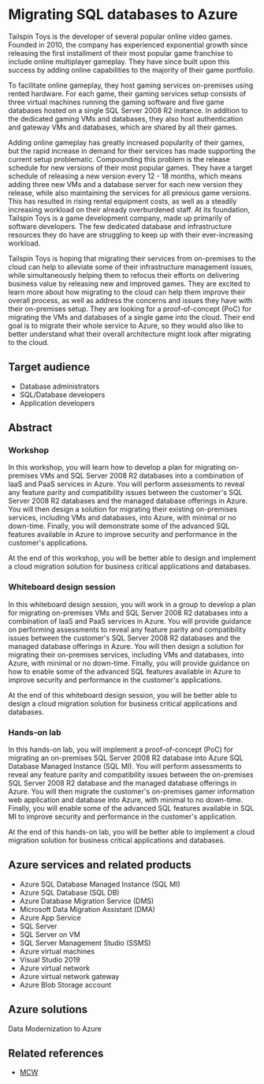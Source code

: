 # Migrating SQL databases to Azure

Tailspin Toys is the developer of several popular online video games. Founded in 2010, the company has experienced exponential growth since releasing the first installment of their most popular game franchise to include online multiplayer gameplay. They have since built upon this success by adding online capabilities to the majority of their game portfolio.

To facilitate online gameplay, they host gaming services on-premises using rented hardware. For each game, their gaming services setup consists of three virtual machines running the gaming software and five game databases hosted on a single SQL Server 2008 R2 instance. In addition to the dedicated gaming VMs and databases, they also host authentication and gateway VMs and databases, which are shared by all their games.

Adding online gameplay has greatly increased popularity of their games, but the rapid increase in demand for their services has made supporting the current setup problematic. Compounding this problem is the release schedule for new versions of their most popular games. They have a target schedule of releasing a new version every 12 - 18 months, which means adding three new VMs and a database server for each new version they release, while also maintaining the services for all previous game versions. This has resulted in rising rental equipment costs, as well as a steadily increasing workload on their already overburdened staff. At its foundation, Tailspin Toys is a game development company, made up primarily of software developers. The few dedicated database and infrastructure resources they do have are struggling to keep up with their ever-increasing workload.

Tailspin Toys is hoping that migrating their services from on-premises to the cloud can help to alleviate some of their infrastructure management issues, while simultaneously helping them to refocus their efforts on delivering business value by releasing new and improved games. They are excited to learn more about how migrating to the cloud can help them improve their overall process, as well as address the concerns and issues they have with their on-premises setup. They are looking for a proof-of-concept (PoC) for migrating the VMs and databases of a single game into the cloud. Their end goal is to migrate their whole service to Azure, so they would also like to better understand what their overall architecture might look after migrating to the cloud.

## Target audience

- Database administrators
- SQL/Database developers
- Application developers

## Abstract

### Workshop

In this workshop, you will learn how to develop a plan for migrating on-premises VMs and SQL Server 2008 R2 databases into a combination of IaaS and PaaS services in Azure. You will perform assessments to reveal any feature parity and compatibility issues between the customer's SQL Server 2008 R2 databases and the managed database offerings in Azure. You will then design a solution for migrating their existing on-premises services, including VMs and databases, into Azure, with minimal or no down-time. Finally, you will demonstrate some of the advanced SQL features available in Azure to improve security and performance in the customer's applications.

At the end of this workshop, you will be better able to design and implement a cloud migration solution for business critical applications and databases.

### Whiteboard design session

In this whiteboard design session, you will work in a group to develop a plan for migrating on-premises VMs and SQL Server 2008 R2 databases into a combination of IaaS and PaaS services in Azure. You will provide guidance on performing assessments to reveal any feature parity and compatibility issues between the customer's SQL Server 2008 R2 databases and the managed database offerings in Azure. You will then design a solution for migrating their on-premises services, including VMs and databases, into Azure, with minimal or no down-time. Finally, you will provide guidance on how to enable some of the advanced SQL features available in Azure to improve security and performance in the customer's applications.

At the end of this whiteboard design session, you will be better able to design a cloud migration solution for business critical applications and databases.

### Hands-on lab

In this hands-on lab, you will implement a proof-of-concept (PoC) for migrating an on-premises SQL Server 2008 R2 database into Azure SQL Database Managed Instance (SQL MI). You will perform assessments to reveal any feature parity and compatibility issues between the on-premises SQL Server 2008 R2 database and the managed database offerings in Azure. You will then migrate the customer's on-premises gamer information web application and database into Azure, with minimal to no down-time. Finally, you will enable some of the advanced SQL features available in SQL MI to improve security and performance in the customer's application.

At the end of this hands-on lab, you will be better able to implement a cloud migration solution for business critical applications and databases.

## Azure services and related products

- Azure SQL Database Managed Instance (SQL MI)
- Azure SQL Database (SQL DB)
- Azure Database Migration Service (DMS)
- Microsoft Data Migration Assistant (DMA)
- Azure App Service
- SQL Server
- SQL Server on VM
- SQL Server Management Studio (SSMS)
- Azure virtual machines
- Visual Studio 2019
- Azure virtual network
- Azure virtual network gateway
- Azure Blob Storage account

## Azure solutions

Data Modernization to Azure

## Related references

- [MCW](https://github.com/Microsoft/MCW)